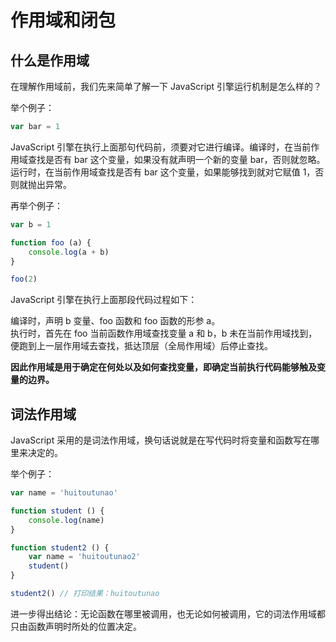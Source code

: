 # 作用域和闭包

## 什么是作用域

在理解作用域前，我们先来简单了解一下 JavaScript 引擎运行机制是怎么样的？

举个例子：
```js
var bar = 1
```

JavaScript 引擎在执行上面那句代码前，须要对它进行编译。编译时，在当前作用域查找是否有 bar 这个变量，如果没有就声明一个新的变量 bar，否则就忽略。运行时，在当前作用域查找是否有 bar 这个变量，如果能够找到就对它赋值 1，否则就抛出异常。

再举个例子：
```js
var b = 1

function foo (a) {
    console.log(a + b)
}

foo(2)
```

JavaScript 引擎在执行上面那段代码过程如下：

编译时，声明 b 变量、foo 函数和 foo 函数的形参 a。  
执行时，首先在 foo 当前函数作用域查找变量 a 和 b，b 未在当前作用域找到，便跑到上一层作用域去查找，抵达顶层（全局作用域）后停止查找。

**因此作用域是用于确定在何处以及如何查找变量，即确定当前执行代码能够触及变量的边界。**

## 词法作用域

JavaScript 采用的是词法作用域，换句话说就是在写代码时将变量和函数写在哪里来决定的。

举个例子：
```js
var name = 'huitoutunao'

function student () {
    console.log(name)
}

function student2 () {
    var name = 'huitoutunao2'
    student()
}

student2() // 打印结果：huitoutunao
```

进一步得出结论：无论函数在哪里被调用，也无论如何被调用，它的词法作用域都只由函数声明时所处的位置决定。
